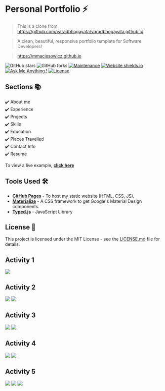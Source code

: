 # Personal Portfolio ⚡️ 
> This is a clone from https://github.com/varadbhogayata/varadbhogayata.github.io

> A clean, beautiful, responsive portfolio template for Software Developers!

> https://mmaciesowicz.github.io

![GitHub stars](https://img.shields.io/github/stars/mmaciesowicz/mmaciesowicz.github.io) 
![GitHub forks](https://img.shields.io/github/forks/mmaciesowicz/mmaciesowicz.github.io)
[![Maintenance](https://img.shields.io/badge/maintained-yes-green.svg)](https://github.com/mmaciesowicz/mmaciesowicz.github.io/commits/master)
[![Website shields.io](https://img.shields.io/badge/website-up-yellow)](http://mmaciesowicz.github.io/)
[![Ask Me Anything !](https://img.shields.io/badge/ask%20me-linkedin-1abc9c.svg)](https://www.linkedin.com/in/mmaciesowicz/)
[![License](http://img.shields.io/:license-mit-blue.svg?style=flat-square)](http://badges.mit-license.org)
<!-- 
### Website Preview
<p align="center"> 
  <kbd>
    <a href="https://mmaciesowicz.github.io" target="_blank"><img src="examples/preview.gif">
  </a>
  </kbd>
</p>

:star: Star me on GitHub — it helps!

## Features 📋
⚡️ Fully Responsive\
⚡️ Valid HTML5 & CSS3\
⚡️ Typing animation using `Typed.js`\
⚡️ Easy to modify

## Installation & Deployment 📦
- Clone the repository and modify the content of <b>index.html</b> according to your requirement.
- Add or remove images from `mmaciesowicz.github.io/assets/img/` directory as per your requirement.
- I highly recommend to use [Github Pages](https://create-react-app.dev/docs/deployment/#github-pages) to deploy the website the EASIEST WAY.
- To deploy your website, first you need to create github repository with name `<your-github-username>.github.io`. Please don't give any other name.
- Push the generated code to the `master` branch of this repository.
- <b>NOTE:</b> Make sure to set `analyticsId` from your Google Analytics account inside the Google Analytics script tag, if you want to use your own Google Analytics account. -->

## Sections 📚
✔️ About me\
✔️ Experience\
✔️ Projects \
✔️ Skills \
✔️ Education\
✔️ Places Travelled \
✔️ Contact Info\
✔️ Resume

To view a live example, **[click here](https://mmaciesowicz.github.io/)**

## Tools Used 🛠️
* [<b>GitHub Pages</b>](https://create-react-app.dev/docs/deployment/#github-pages) - To host my static website (HTML, CSS, JS).
* [<b>Materialize</b>](https://materializecss.com/) - A CSS framework to get Google's Material Design components.
* [<b>Typed.js</b>](https://mattboldt.com/demos/typed-js/) - JavaScript Library

## License 📄
This project is licensed under the MIT License - see the [LICENSE.md](./LICENSE) file for details.

## Activity 1

![](/assets/img/screenshots/lab1_part1_repo.PNG)

## Activity 2

![](/assets/img/screenshots/lab1_part2_homepage.PNG)
![](/assets/img/screenshots/lab1_part2_repo.JPG)

## Activity 3

![](/assets/img/screenshots/lab1_part3_homepage.JPG)
![](/assets/img/screenshots/lab1_part3_repo.JPG)

## Activity 4

![](/assets/img/screenshots/lab1_part4_webpage.PNG)
![](/assets/img/screenshots/lab1_part4_repo.JPG)

## Activity 5

![](/assets/img/screenshots/lab1_part5_webpage.JPG)
![](/assets/img/screenshots/lab1_part5_webpage2.PNG)
![](/assets/img/screenshots/lab1_part5_repo.JPG)